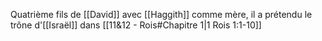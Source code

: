 Quatrième fils de [[David]] avec [[Haggith]] comme mère, il a prétendu le trône d'[[Israël]] dans [[11&12 - Rois#Chapitre 1|1 Rois 1:1-10]]